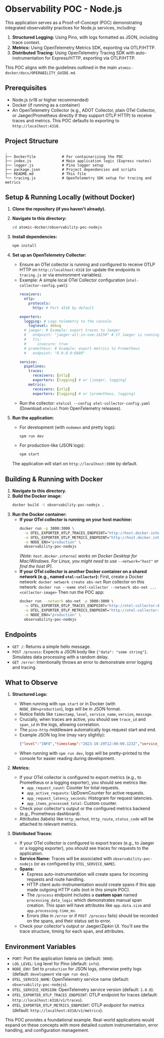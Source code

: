 # Observability POC - Node.js

This application serves as a Proof-of-Concept (POC) demonstrating integrated observability practices for Node.js services, including:

1.  **Structured Logging:** Using Pino, with logs formatted as JSON, including trace context.
2.  **Metrics:** Using OpenTelemetry Metrics SDK, exporting via OTLP/HTTP.
3.  **Distributed Tracing:** Using OpenTelemetry Tracing SDK with auto-instrumentation for Express/HTTP, exporting via OTLP/HTTP.

This POC aligns with the guidelines outlined in the main `atomic-docker/docs/OPERABILITY_GUIDE.md`.

## Prerequisites

*   Node.js (v18 or higher recommended)
*   Docker (if running as a container)
*   An OpenTelemetry Collector (e.g., ADOT Collector, plain OTel Collector, or Jaeger/Prometheus directly if they support OTLP HTTP) to receive traces and metrics. This POC defaults to exporting to `http://localhost:4318`.

## Project Structure

```
.
├── Dockerfile            # For containerizing the POC
├── index.js              # Main application logic (Express routes)
├── logger.js             # Pino logger setup
├── package.json          # Project dependencies and scripts
├── README.md             # This file
└── tracing.js            # OpenTelemetry SDK setup for tracing and metrics
```

## Setup & Running Locally (without Docker)

1.  **Clone the repository (if you haven't already).**
2.  **Navigate to this directory:**
    ```bash
    cd atomic-docker/observability-poc-nodejs
    ```
3.  **Install dependencies:**
    ```bash
    npm install
    ```
4.  **Set up an OpenTelemetry Collector:**
    *   Ensure an OTel collector is running and configured to receive OTLP HTTP on `http://localhost:4318` (or update the endpoints in `tracing.js` or via environment variables).
    *   Example: A simple local OTel Collector configuration (`otel-collector-config.yaml`):
        ```yaml
        receivers:
          otlp:
            protocols:
              http: # Port 4318 by default

        exporters:
          logging: # Logs telemetry to the console
            loglevel: debug
          # jaeger: # Example: export traces to Jaeger
          #   endpoint: "jaeger-all-in-one:14250" # If Jaeger is running in Docker
          #   tls:
          #     insecure: true
          # prometheus: # Example: export metrics to Prometheus
          #   endpoint: "0.0.0.0:8889"

        service:
          pipelines:
            traces:
              receivers: [otlp]
              exporters: [logging] # or [jaeger, logging]
            metrics:
              receivers: [otlp]
              exporters: [logging] # or [prometheus, logging]
        ```
    *   Run the collector: `otelcol --config otel-collector-config.yaml` (Download `otelcol` from OpenTelemetry releases).

5.  **Run the application:**
    *   For development (with `nodemon` and pretty logs):
        ```bash
        npm run dev
        ```
    *   For production-like (JSON logs):
        ```bash
        npm start
        ```
    The application will start on `http://localhost:3000` by default.

## Building & Running with Docker

1.  **Navigate to this directory.**
2.  **Build the Docker image:**
    ```bash
    docker build -t observability-poc-nodejs .
    ```
3.  **Run the Docker container:**
    *   **If your OTel collector is running on your host machine:**
        ```bash
        docker run -p 3000:3000 \
          -e OTEL_EXPORTER_OTLP_TRACES_ENDPOINT="http://host.docker.internal:4318/v1/traces" \
          -e OTEL_EXPORTER_OTLP_METRICS_ENDPOINT="http://host.docker.internal:4318/v1/metrics" \
          -e NODE_ENV="production" \
          observability-poc-nodejs
        ```
        *(Note: `host.docker.internal` works on Docker Desktop for Mac/Windows. For Linux, you might need to use `--network="host"` or find the host IP).*
    *   **If your OTel collector is another Docker container on a shared network (e.g., named `otel-collector`):**
        First, create a Docker network: `docker network create obs-net`
        Run collector on this network: `docker run --name otel-collector --network obs-net ... <collector-image>`
        Then run the POC app:
        ```bash
        docker run --network obs-net -p 3000:3000 \
          -e OTEL_EXPORTER_OTLP_TRACES_ENDPOINT="http://otel-collector:4318/v1/traces" \
          -e OTEL_EXPORTER_OTLP_METRICS_ENDPOINT="http://otel-collector:4318/v1/metrics" \
          -e NODE_ENV="production" \
          observability-poc-nodejs
        ```

## Endpoints

*   `GET /`: Returns a simple hello message.
*   `POST /process`: Expects a JSON body like `{"data": "some string"}`. Simulates data processing with a random delay.
*   `GET /error`: Intentionally throws an error to demonstrate error logging and tracing.

## What to Observe

1.  **Structured Logs:**
    *   When running with `npm start` or in Docker (with `NODE_ENV=production`), logs will be in JSON format.
    *   Notice fields like `timestamp`, `level`, `service_name`, `version`, `message`.
    *   Crucially, when traces are active, you should see `trace_id` and `span_id` in the logs, allowing correlation.
    *   The `pino-http` middleware automatically logs request start and end.
    *   Example JSON log line (may vary slightly):
        ```json
        {"level":"INFO","timestamp":"2023-10-29T12:00:00.123Z","service_name":"observability-poc-nodejs","version":"1.0.0","trace_id":"abcdef123456...","span_id":"fedcba9876...","message":"Root endpoint hit successfully","operation_name":"GetRoot","custom_field":"root_details","success":true}
        ```
    *   When running with `npm run dev`, logs will be pretty-printed to the console for easier reading during development.

2.  **Metrics:**
    *   If your OTel collector is configured to export metrics (e.g., to Prometheus or a logging exporter), you should see metrics like:
        *   `app_request_count`: Counter for total requests.
        *   `app_active_requests`: UpDownCounter for active requests.
        *   `app_request_latency_seconds`: Histogram for request latencies.
        *   `app_items_processed_total`: Custom counter.
    *   Check your collector's output or the configured metrics backend (e.g., Prometheus dashboard).
    *   Attributes (labels) like `http_method`, `http_route`, `status_code` will be attached to relevant metrics.

3.  **Distributed Traces:**
    *   If your OTel collector is configured to export traces (e.g., to Jaeger or a logging exporter), you should see traces for requests to the application.
    *   **Service Name:** Traces will be associated with `observability-poc-nodejs` (or as configured by `OTEL_SERVICE_NAME`).
    *   **Spans:**
        *   Express auto-instrumentation will create spans for incoming requests and route handling.
        *   HTTP client auto-instrumentation would create spans if this app made outgoing HTTP calls (not in this simple POC).
        *   The `/process` endpoint includes a **custom span** named `processing_data_logic` which demonstrates manual span creation. This span will have attributes like `app.data.size` and `app.processing.time_ms`.
        *   Errors (like in `/error` or if `POST /process` fails) should be recorded on the spans, and their status set to error.
    *   Check your collector's output or Jaeger/Zipkin UI. You'll see the trace structure, timing for each span, and attributes.

## Environment Variables

*   `PORT`: Port the application listens on (default: `3000`).
*   `LOG_LEVEL`: Log level for Pino (default: `info`).
*   `NODE_ENV`: Set to `production` for JSON logs, otherwise pretty logs (default: `development` via `npm run dev`).
*   `OTEL_SERVICE_NAME`: OpenTelemetry service name (default: `observability-poc-nodejs`).
*   `OTEL_SERVICE_VERSION`: OpenTelemetry service version (default: `1.0.0`).
*   `OTEL_EXPORTER_OTLP_TRACES_ENDPOINT`: OTLP endpoint for traces (default: `http://localhost:4318/v1/traces`).
*   `OTEL_EXPORTER_OTLP_METRICS_ENDPOINT`: OTLP endpoint for metrics (default: `http://localhost:4318/v1/metrics`).

This POC provides a foundational example. Real-world applications would expand on these concepts with more detailed custom instrumentation, error handling, and configuration management.
```
